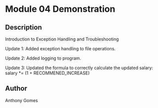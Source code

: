 # Module 04 Demonstration

## Description
Introduction to Exception Handling and Troubleshooting

Update 1: Added exception handling to file operations.

Update 2: Added logging to program.

Update 3: Updated the formula to correctly calculate the updated salary: salary *= (1 + RECOMMENED_INCREASE)

## Author
Anthony Gomes
